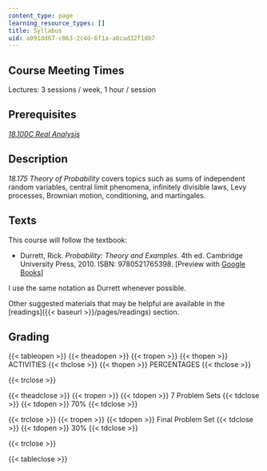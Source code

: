 ```yaml
---
content_type: page
learning_resource_types: []
title: Syllabus
uid: a091dd67-c063-2c4d-6f1a-a0cad32f1db7
---
```


Course Meeting Times
--------------------

Lectures: 3 sessions / week, 1 hour / session

Prerequisites
-------------

[_18.100C Real Analysis_](/courses/18-100c-real-analysis-fall-2012)

Description
-----------

_18.175 Theory of Probability_ covers topics such as sums of independent random variables, central limit phenomena, infinitely divisible laws, Levy processes, Brownian motion, conditioning, and martingales.

Texts
-----

This course will follow the textbook:

*   Durrett, Rick. _Probability: Theory and Examples_. 4th ed. Cambridge University Press, 2010. ISBN: 9780521765398. \[Preview with [Google Books](http://books.google.com/books?id=evbGTPhuvSoC&pg=PAfrontcover)\]

I use the same notation as Durrett whenever possible.

Other suggested materials that may be helpful are available in the [readings]({{< baseurl >}}/pages/readings) section.

Grading
-------

{{< tableopen >}}
{{< theadopen >}}
{{< tropen >}}
{{< thopen >}}
ACTIVITIES
{{< thclose >}}
{{< thopen >}}
PERCENTAGES
{{< thclose >}}

{{< trclose >}}

{{< theadclose >}}
{{< tropen >}}
{{< tdopen >}}
7 Problem Sets
{{< tdclose >}}
{{< tdopen >}}
70%
{{< tdclose >}}

{{< trclose >}}
{{< tropen >}}
{{< tdopen >}}
Final Problem Set
{{< tdclose >}}
{{< tdopen >}}
30%
{{< tdclose >}}

{{< trclose >}}

{{< tableclose >}}